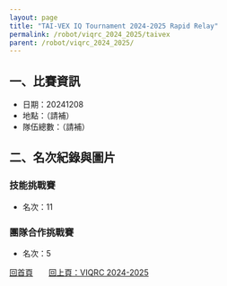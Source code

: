 ```yaml
---
layout: page
title: "TAI-VEX IQ Tournament 2024-2025 Rapid Relay"
permalink: /robot/viqrc_2024_2025/taivex
parent: /robot/viqrc_2024_2025/
---
```


## 一、比賽資訊

- 日期：20241208
- 地點：（請補）
- 隊伍總數：（請補）

## 二、名次紀錄與圖片

### 技能挑戰賽

- 名次：11

### 團隊合作挑戰賽

- 名次：5

[回首頁](/activity_reflections/)　　[回上頁：VIQRC 2024-2025](/activity_reflections/robot/viqrc_2024_2025/)


